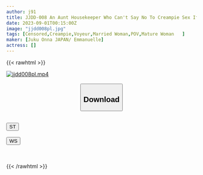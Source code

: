 ```yaml
---
author: j91
title: JJDD-008 An Aunt Housekeeper Who Can't Say No To Creampie Sex If A Younger Boy Asks Her 08 Take Advantage Of Kindness To Assault Raw Saddle Documentary
date: 2023-09-01T00:15:00Z
image: "jjdd008pl.jpg"
tags: [Censored,Creampie,Voyeur,Married Woman,POV,Mature Woman	 ]
maker: [Juku Onna JAPAN/ Emmanuelle]
actress: []
---
```



{{< rawhtml >}}

<div class="video" data-videoid="adzlKB4PDACx8Vl">
    <a href="javascript:;">
        <img src="https://my.j91.asia/posts/jjdd008pl/jjdd008pl.jpg" width="WIDTH" height="HEIGHT" alt="jjdd008pl.mp4" loading="lazy">
    </a>
</div>

<script type="text/javascript" src="https://j91.asia/asset/on-demand-st.js"></script>

<br>
  <link rel="stylesheet" href="https://j91.asia/asset/bs5.css">
  
  <center>
  <button class="btn btn-primary" type="button" data-bs-toggle="collapse" data-bs-target=".multi-collapse" aria-expanded="false" aria-controls="multiCollapseExample1 multiCollapseExample2"><h2>Download</h2></button></center>
</p>
<div class="row">
  <div class="col">
    <div class="collapse multi-collapse" id="multiCollapseExample1">
      <div class="card card-body">
	      	      <br>
<div class="buttons">  
<a href="https://streamtape.to/v/adzlKB4PDACx8Vl"><button class="btn-hover color-3"><i class="fa fa-download"></i> ST</button></a></div>
    </div>
  </div>
</div>
  <div class="col">
    <div class="collapse multi-collapse" id="multiCollapseExample2">
      <div class="card card-body">
	      <br>
<div class="buttons">
    <a href="https://wolfstream.tv/2frw2akdazt0"><button class="btn-hover color-9"><i class="fa fa-download"></i> WS</button></a></div>
<br><br>
      </div>
    </div>
  </div>
</div>

{{< /rawhtml >}}
